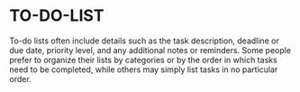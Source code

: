 # TO-DO-LIST
To-do lists often include details such as the task description, deadline or due date, priority level, and any additional notes or reminders. Some people prefer to organize their lists by categories or by the order in which tasks need to be completed, while others may simply list tasks in no particular order.
